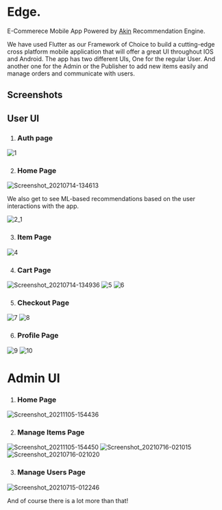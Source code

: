 # Edge.

E-Commerece Mobile App Powered by [Akin](https://asymmetrik.com/recommendation-engine-analytics/) Recommendation Engine.

We have used Flutter as our Framework of Choice to build a cutting-edge cross platform mobile application that will offer a great UI throughout IOS and Android. The app has two different UIs, One for the regular User. And another one for the Admin or the Publisher to add new items easily and manage orders and communicate with users.

## Screenshots

## User UI

1. ### Auth page
![1](https://user-images.githubusercontent.com/47199425/140517267-61f85677-bf2b-4b56-8339-f060137fc9c4.png)

2. ### Home Page
![Screenshot_20210714-134613](https://user-images.githubusercontent.com/47199425/140517358-24cbdaac-8301-41fd-af96-bd73cb22a1a3.jpg)

We also get to see ML-based recommendations based on the user interactions with the app.

![2_1](https://user-images.githubusercontent.com/47199425/140517464-77b15c5a-9e48-4a45-94cf-f77628aa4fd5.jpg)

3. ### Item Page
![4](https://user-images.githubusercontent.com/47199425/140517528-6aae26b2-06ca-4c82-b084-e726a7f90c6f.jpg)

4. ### Cart Page
![Screenshot_20210714-134936](https://user-images.githubusercontent.com/47199425/140518184-cc7bc05e-e022-4fd6-8397-1990f67357b2.jpg)
      ![5](https://user-images.githubusercontent.com/47199425/140517864-5dd9fff1-4d53-40ec-8ce0-6b4490f4ab77.png)      ![6](https://user-images.githubusercontent.com/47199425/140517905-e97a3c0b-378d-4fd9-8558-630c8e58256a.png)
      
      
5. ### Checkout Page
![7](https://user-images.githubusercontent.com/47199425/140518461-f75ebf15-9d73-4b5d-8607-0d47144f1fb9.jpg) ![8](https://user-images.githubusercontent.com/47199425/140518476-90fe51ae-7b3d-41fd-84d7-120b53165e58.png)

6. ### Profile Page
![9](https://user-images.githubusercontent.com/47199425/140518740-6acc9084-e858-489d-9d89-5afe72829b9f.jpg) ![10](https://user-images.githubusercontent.com/47199425/140518764-b165b4c1-e899-4b3c-9ac9-a42499fb80ab.jpg)


# Admin UI

1. ### Home Page
![Screenshot_20211105-154436](https://user-images.githubusercontent.com/47199425/140520533-44b0d8f1-afaf-4d9f-a54e-4d156c0dac9d.jpg)

2. ### Manage Items Page
![Screenshot_20211105-154450](https://user-images.githubusercontent.com/47199425/140520818-8f10a7c9-d7c4-4d7a-ac35-612c9534cd93.jpg) ![Screenshot_20210716-021015](https://user-images.githubusercontent.com/47199425/140520846-1f9d33fa-83d9-4fbf-a66c-d02f4dd4f0b7.jpg) ![Screenshot_20210716-021020](https://user-images.githubusercontent.com/47199425/140520864-dc9d8aae-ed28-4faf-a3dc-abdd59ed22b9.jpg)

3. ### Manage Users Page
![Screenshot_20210715-012246](https://user-images.githubusercontent.com/47199425/140521232-4f864ff0-8a15-4d7f-b9e9-ce9157a01dcf.jpg)

And of course there is a lot more than that!
